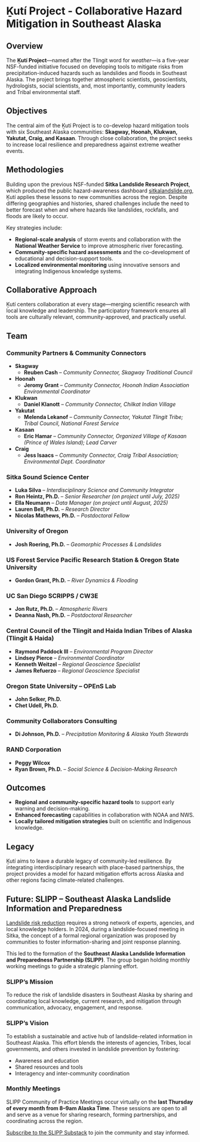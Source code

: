 # Ḵutí Project - Collaborative Hazard Mitigation in Southeast Alaska

## Overview
The **Ḵutí Project**—named after the Tlingit word for *weather*—is a five-year NSF-funded initiative focused on developing tools to mitigate risks from precipitation-induced hazards such as landslides and floods in Southeast Alaska. The project brings together atmospheric scientists, geoscientists, hydrologists, social scientists, and, most importantly, community leaders and Tribal environmental staff.

## Objectives
The central aim of the Ḵutí Project is to co-develop hazard mitigation tools with six Southeast Alaska communities: **Skagway, Hoonah, Klukwan, Yakutat, Craig, and Kasaan**. Through close collaboration, the project seeks to increase local resilience and preparedness against extreme weather events.

## Methodologies
Building upon the previous NSF-funded **Sitka Landslide Research Project**, which produced the public hazard-awareness dashboard [sitkalandslide.org](https://sitkalandslide.org), Ḵutí applies these lessons to new communities across the region. Despite differing geographies and histories, shared challenges include the need to better forecast when and where hazards like landslides, rockfalls, and floods are likely to occur.

Key strategies include:
- **Regional-scale analysis** of storm events and collaboration with the **National Weather Service** to improve atmospheric river forecasting.
- **Community-specific hazard assessments** and the co-development of educational and decision-support tools.
- **Localized environmental monitoring** using innovative sensors and integrating Indigenous knowledge systems.

## Collaborative Approach
Ḵutí centers collaboration at every stage—merging scientific research with local knowledge and leadership. The participatory framework ensures all tools are culturally relevant, community-approved, and practically useful.

## Team

### Community Partners & Community Connectors
- **Skagway**  
  - **Reuben Cash** – *Community Connector, Skagway Traditional Council*
- **Hoonah**  
  - **Jeromy Grant** – *Community Connector, Hoonah Indian Association Environmental Coordinator*
- **Klukwan**  
  - **Daniel Klanott** – *Community Connector, Chilkat Indian Village*
- **Yakutat**  
  - **Melenda Lekanof** – *Community Connector, Yakutat Tlingit Tribe; Tribal Council, National Forest Service*
- **Kasaan**  
  - **Eric Hamar** – *Community Connector, Organized Village of Kasaan (Prince of Wales Island); Lead Carver*
- **Craig**  
  - **Jess Isaacs** – *Community Connector, Craig Tribal Association; Environmental Dept. Coordinator*

### Sitka Sound Science Center
- **Luka Silva** – *Interdisciplinary Science and Community Integrator*  
- **Ron Heintz, Ph.D.** – *Senior Researcher* *(on project until July, 2025)*  
- **Ella Neumann** – *Data Manager* *(on project until August, 2025)*  
- **Lauren Bell, Ph.D.** – *Research Director*  
- **Nicolas Mathews, Ph.D.** – *Postdoctoral Fellow*

### University of Oregon
- **Josh Roering, Ph.D.** – *Geomorphic Processes & Landslides*

### US Forest Service Pacific Research Station & Oregon State University
- **Gordon Grant, Ph.D.** – *River Dynamics & Flooding*

### UC San Diego SCRIPPS / CW3E
- **Jon Rutz, Ph.D.** – *Atmospheric Rivers*  
- **Deanna Nash, Ph.D.** – *Postdoctoral Researcher*

### Central Council of the Tlingit and Haida Indian Tribes of Alaska (Tlingit & Haida)
- **Raymond Paddock III** – *Environmental Program Director*  
- **Lindsey Pierce** – *Environmental Coordinator*  
- **Kenneth Weitzel** – *Regional Geoscience Specialist*  
- **James Refuerzo** – *Regional Geoscience Specialist*

### Oregon State University – OPEnS Lab
- **John Selker, Ph.D.**  
- **Chet Udell, Ph.D.**

### Community Collaborators Consulting
- **Di Johnson, Ph.D.** – *Precipitation Monitoring & Alaska Youth Stewards*

### RAND Corporation
- **Peggy Wilcox**  
- **Ryan Brown, Ph.D.** – *Social Science & Decision-Making Research*

## Outcomes
- **Regional and community-specific hazard tools** to support early warning and decision-making.
- **Enhanced forecasting** capabilities in collaboration with NOAA and NWS.
- **Locally tailored mitigation strategies** built on scientific and Indigenous knowledge.

## Legacy
Ḵutí aims to leave a durable legacy of community-led resilience. By integrating interdisciplinary research with place-based partnerships, the project provides a model for hazard mitigation efforts across Alaska and other regions facing climate-related challenges.

## Future: SLIPP – Southeast Alaska Landslide Information and Preparedness
[Landslide risk reduction](https://seaklandslideworkinggroup.substack.com/?utm_source=substack&utm_content=feed%3Arecommended%3Aview_publication) requires a strong network of experts, agencies, and local knowledge holders. In 2024, during a landslide-focused meeting in Sitka, the concept of a formal regional organization was proposed by communities to foster information-sharing and joint response planning.

This led to the formation of the **Southeast Alaska Landslide Information and Preparedness Partnership (SLIPP)**. The group began holding monthly working meetings to guide a strategic planning effort.

### SLIPP’s Mission
To reduce the risk of landslide disasters in Southeast Alaska by sharing and coordinating local knowledge, current research, and mitigation through communication, advocacy, engagement, and response.

### SLIPP’s Vision
To establish a sustainable and active hub of landslide-related information in Southeast Alaska. This effort blends the interests of agencies, Tribes, local governments, and others invested in landslide prevention by fostering:
- Awareness and education
- Shared resources and tools
- Interagency and inter-community coordination

### Monthly Meetings
SLIPP Community of Practice Meetings occur virtually on the **last Thursday of every month from 8–9am Alaska Time**. These sessions are open to all and serve as a venue for sharing research, forming partnerships, and coordinating across the region.

[Subscribe to the SLIPP Substack](https://seaklandslideworkinggroup.substack.com/about) to join the community and stay informed.
